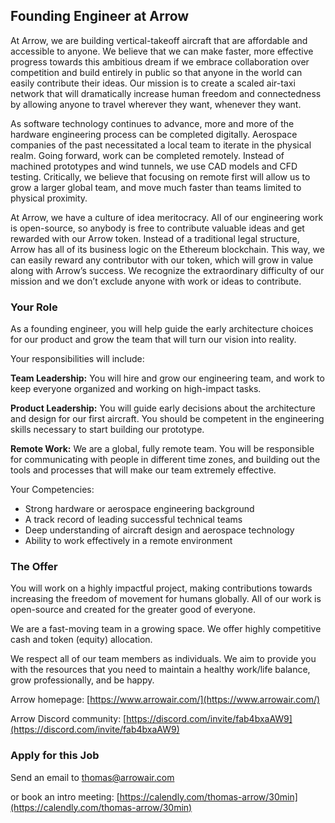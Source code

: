 ## Founding Engineer at Arrow

At Arrow, we are building vertical-takeoff aircraft that are affordable and accessible to anyone. We believe that we can make faster, more effective progress towards this ambitious dream if we embrace collaboration over competition and build entirely in public so that anyone in the world can easily contribute their ideas. Our mission is to create a scaled air-taxi network that will dramatically increase human freedom and connectedness by allowing anyone to travel wherever they want, whenever they want.

As software technology continues to advance, more and more of the hardware engineering process can be completed digitally. Aerospace companies of the past necessitated a local team to iterate in the physical realm. Going forward, work can be completed remotely. Instead of machined prototypes and wind tunnels, we use CAD models and CFD testing. Critically, we believe that focusing on remote first will allow us to grow a larger global team, and move much faster than teams limited to physical proximity.

At Arrow, we have a culture of idea meritocracy. All of our engineering work is open-source, so anybody is free to contribute valuable ideas and get rewarded with our Arrow token. Instead of a traditional legal structure, Arrow has all of its business logic on the Ethereum blockchain. This way, we can easily reward any contributor with our token, which will grow in value along with Arrow’s success. We recognize the extraordinary difficulty of our mission and we don’t exclude anyone with work or ideas to contribute.

### Your Role

As a founding engineer, you will help guide the early architecture choices for our product and grow the team that will turn our vision into reality.

Your responsibilities will include:

**Team Leadership:** You will hire and grow our engineering team, and work to keep everyone organized and working on high-impact tasks.

**Product Leadership:** You will guide early decisions about the architecture and design for our first aircraft. You should be competent in the engineering skills necessary to start building our prototype.

**Remote Work:** We are a global, fully remote team. You will be responsible for communicating with people in different time zones, and building out the tools and processes that will make our team extremely effective.

Your Competencies:

- Strong hardware or aerospace engineering background
- A track record of leading successful technical teams
- Deep understanding of aircraft design and aerospace technology
- Ability to work effectively in a remote environment

### The Offer

You will work on a highly impactful project, making contributions towards increasing the freedom of movement for humans globally. All of our work is open-source and created for the greater good of everyone.

We are a fast-moving team in a growing space. We offer highly competitive cash and token (equity) allocation.

We respect all of our team members as individuals. We aim to provide you with the resources that you need to maintain a healthy work/life balance, grow professionally, and be happy.

Arrow homepage: [https://www.arrowair.com/](https://www.arrowair.com/)

Arrow Discord community: [https://discord.com/invite/fab4bxaAW9](https://discord.com/invite/fab4bxaAW9)

### Apply for this Job

Send an email to thomas@arrowair.com

or book an intro meeting: [https://calendly.com/thomas-arrow/30min](https://calendly.com/thomas-arrow/30min)